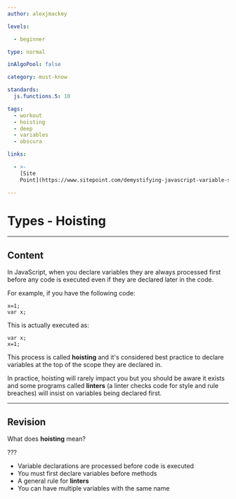 ```yaml
---
author: alexjmackey

levels:

  - beginner

type: normal

inAlgoPool: false

category: must-know

standards:
  js.functions.5: 10

tags:
  - workout
  - hoisting
  - deep
  - variables
  - obscura

links:

  - >-
    [Site
    Point](https://www.sitepoint.com/demystifying-javascript-variable-scope-hoisting/){website}

---
```


# Types - Hoisting

---
## Content

In JavaScript, when you declare variables they are always processed first before any code is executed even if they are declared later in the code.

For example, if you have the following code:
```
x=1;
var x;
```
This is actually executed as:
```
var x;
x=1;
```
This process is called **hoisting** and it's considered best practice to declare variables at the top of the scope they are declared in.

In practice, hoisting will rarely impact you but you should be aware it exists and some programs called **linters** (a linter checks code for style and rule breaches) will insist on variables being declared first.

---
## Revision

What does **hoisting** mean?


???

* Variable declarations are processed before code is executed
* You must first declare variables before methods
* A general rule for **linters**
* You can have multiple variables with the same name
